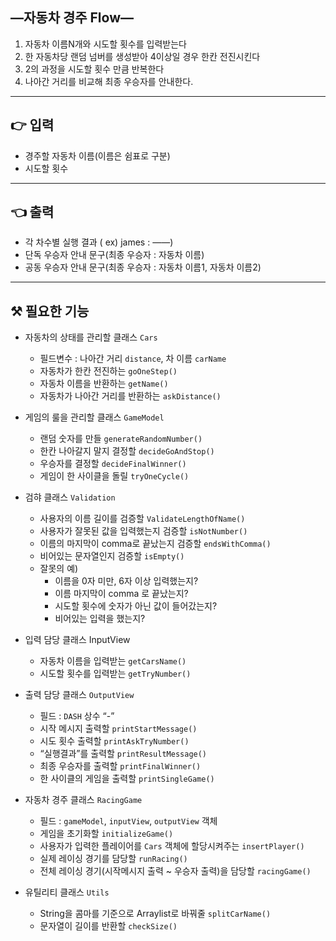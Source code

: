 ## —자동차 경주 Flow—

1. 자동차 이름N개와 시도할 횟수를 입력받는다
2. 한 자동차당 랜덤 넘버를 생성받아 4이상일 경우 한칸 전진시킨다
3. 2의 과정을 시도할 횟수 만큼 반복한다
4. 나아간 거리를 비교해 최종 우승자를 안내한다.

---

## 👉 입력

- 경주할 자동차 이름(이름은 쉼표로 구분)
- 시도할 횟수

---

## 👈 출력

- 각 차수별 실행 결과 ( ex) james : ——)
- 단독 우승자 안내 문구(최종 우승자 : 자동차 이름)
- 공동 우승자 안내 문구(최종 우승자 : 자동차 이름1, 자동차 이름2)

---

## ⚒️ 필요한 기능

- 자동차의 상태를 관리할 클래스 `Cars`
    - 필드변수 : 나아간 거리 `distance`, 차 이름 `carName`
    - 자동차가 한칸 전진하는 `goOneStep()`
    - 자동차 이름을 반환하는 `getName()`
    - 자동차가 나아간 거리를 반환하는 `askDistance()`


- 게임의 룰을 관리할 클래스 `GameModel`
    - 랜덤 숫자를 만들 `generateRandomNumber()`
    - 한칸 나아갈지 말지 결정할 `decideGoAndStop()`
    - 우승자를 결정할 `decideFinalWinner()`
    - 게임이 한 사이클을 돌릴 `tryOneCycle()`


- 검햐 클래스 `Validation`
    - 사용자의 이름 길이를 검증할 `ValidateLengthOfName()`
    - 사용자가 잘못된 값을 입력했는지 검증할 `isNotNumber()`
    - 이름의 마지막이 comma로 끝났는지 검증할 `endsWithComma()`
    - 비어있는 문자열인지 검증할 `isEmpty()`
    - 잘못의 예)
        - 이름을 0자 미만, 6자 이상 입력했는지?
        - 이름 마지막이 comma 로 끝났는지?
        - 시도할 횟수에 숫자가 아닌 값이 들어갔는지?
        - 비어있는 입력을 했는지?


- 입력 담당 클래스 InputView
    - 자동차 이름을 입력받는 `getCarsName()`
    - 시도할 횟수를 입력받는 `getTryNumber()`


- 출력 담당 클래스 `OutputView`
    - 필드 : `DASH` 상수 “-”
    - 시작 메시지 출력할 `printStartMessage()`
    - 시도 횟수 출력할  `printAskTryNumber()`
    - “실행결과”를 출력할 `printResultMessage()`
    - 최종 우승자를 출력할 `printFinalWinner()`
    - 한 사이클의 게임을 출력할 `printSingleGame()`


- 자동차 경주 클래스 `RacingGame`
    - 필드 : `gameModel`, `inputView`, `outputView` 객체
    - 게임을 초기화할 `initializeGame()`
    - 사용자가 입력한 플레이어를 `Cars` 객체에 할당시켜주는 `insertPlayer()`
    - 실제 레이싱 경기를 담당할 `runRacing()`
    - 전체 레이싱 경기(시작메시지 출력 ~ 우승자 출력)을 담당할 `racingGame()`


- 유틸리티 클래스 `Utils`
    - String을 콤마를 기준으로 Arraylist로 바꿔줄 `splitCarName()`
    - 문자열이 길이를 반환할 `checkSize()`